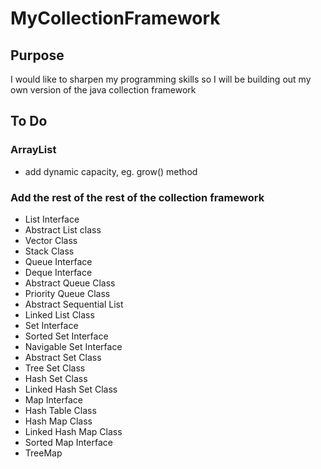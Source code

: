 # MyCollectionFramework
## Purpose
I would like to sharpen my programming skills so I will be building out my own version of the java collection framework
## To Do
### ArrayList
* add dynamic capacity, eg. grow() method
### Add the rest of the rest of the collection framework
* List Interface
* Abstract List class
* Vector Class
* Stack Class
* Queue Interface
* Deque Interface
* Abstract Queue Class
* Priority Queue Class
* Abstract Sequential List
* Linked List Class
* Set Interface
* Sorted Set Interface
* Navigable Set Interface
* Abstract Set Class
* Tree Set Class
* Hash Set Class
* Linked Hash Set Class
* Map Interface
* Hash Table Class
* Hash Map Class
* Linked Hash Map Class
* Sorted Map Interface
* TreeMap
